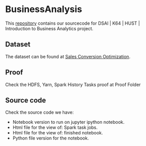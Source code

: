 # BusinessAnalysis

This [repository](https://github.com/mrshaw01/BusinessAnalysis) contains our sourcecode for DSAI | K64 | HUST | Introduction to Business Analytics project.

## Dataset

The dataset can be found at [Sales Conversion Optimization](https://www.kaggle.com/datasets/loveall/clicks-conversion-tracking).

## Proof
Check the HDFS, Yarn, Spark History Tasks proof at Proof Folder

## Source code
Check the source code we have:
- Notebook version to run on jupyter ipython notebook.
- Html file for the view of: Spark task jobs.
- Html file for the view of: finished notebook.
- Python file version for the notebook.
